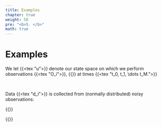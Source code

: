 ```yaml
---
title: Examples
chapter: true
weight: 50
pre: "<b>5. </b>"
math: true
---
```


# Examples

We let {{<tex "u">}} denote our state space on which we perform observations {{<tex "O_i">}}, 
{{<tex display="O_i(\lambda) = u(\lambda, t_i),">}} at times {{<tex "t_0, t_1, \dots t_M.">}}

<br>

Data {{<tex "d_i">}} is collected from (normally distributed) noisy observations: 

{{<tex display="d_i = O_i(\lambda) + \eta_i, ">}}

{{<tex display="\eta_i\sim N(0,\sigma_i^2)">}}
